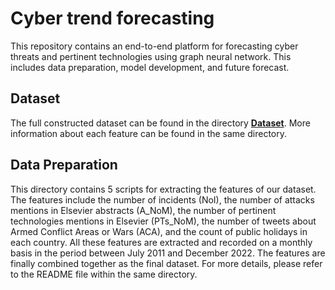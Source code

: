# Cyber trend forecasting
This repository contains an end-to-end platform for forecasting cyber threats and pertinent technologies using graph neural network. This includes data preparation, model development, and future forecast.

## Dataset
The full constructed dataset can be found in the directory [**Dataset**](https://github.com/zaidalmahmoud/Cyber-trend-forecasting/tree/main/Dataset). More information about each feature can be found in the same directory.

## Data Preparation
This directory contains 5 scripts for extracting the features of our dataset. The features include the number of incidents (NoI), the number of attacks mentions in Elsevier abstracts (A_NoM), the number of pertinent technologies mentions in Elsevier (PTs_NoM), the number of tweets about Armed Conflict Areas or Wars (ACA), and the count of public holidays in each country. All these features are extracted and recorded on a monthly basis in the period between July 2011 and December 2022. The features are finally combined together as the final dataset. For more details, please refer to the README file within the same directory.

